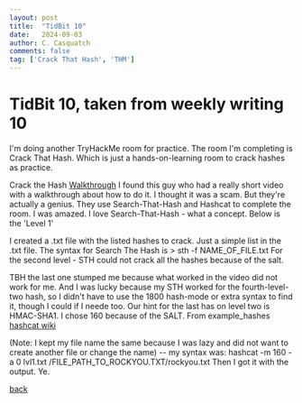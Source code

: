 ```yaml
---
layout: post
title:  "TidBit 10"
date:   2024-09-03
author: C. Casquatch
comments: false
tag: ['Crack That Hash', 'THM']
---
```


# TidBit 10, taken from weekly writing 10

I'm doing another TryHackMe room for practice. 
The room I'm completing is Crack That Hash. Which is just a hands-on-learning room to crack hashes as practice. 
 
Crack the Hash [Walkthrough](https://www.youtube.com/watch?v=FtA3ntx_wkQ)
I found this guy who had a really short video with a walkthrough about how to do it. I thought it was a scam. But they're actually a genius. 
They use Search-That-Hash and Hashcat to complete the room. I was amazed. I love Search-That-Hash - what a concept. Below is the 'Level 1'
 
I created a .txt file with the listed hashes to crack. Just a simple list in the .txt file. 
The syntax for Search The Hash is > sth -f NAME_OF_FILE.txt
For the second level - STH could not crack all the hashes because of the salt. 
 
TBH the last one stumped me because what worked in the video did not work for me. And I was lucky because my STH worked for the fourth-level-two hash, so I didn't have to use the 1800 hash-mode or extra syntax to find it, though I could if I neede too. 
Our hint for the last has on level two is HMAC-SHA1.
I chose 160 because of the SALT. From example_hashes [hashcat wiki](https://hashcat.net/wiki/doku.php?id=example_hashes)
 
(Note: I kept my file name the same because I was lazy and did not want to create another file or change the name) -- my syntax was: hashcat -m 160 -a 0 lvl1.txt /FILE_PATH_TO_ROCKYOU.TXT/rockyou.txt
Then I got it with the output. Ye. 
 
[back](./TidBitMain.html)
